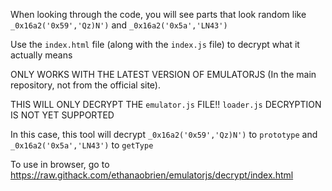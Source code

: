 When looking through the code, you will see parts that look random like `_0x16a2('0x59','Qz)N')` and `_0x16a2('0x5a','LN43')`

Use the `index.html` file (along with the `index.js` file) to decrypt what it actually means

ONLY WORKS WITH THE LATEST VERSION OF EMULATORJS (In the main repository, not from the official site).

THIS WILL ONLY DECRYPT THE `emulator.js` FILE!! `loader.js` DECRYPTION IS NOT YET SUPPORTED

In this case, this tool will decrypt `_0x16a2('0x59','Qz)N')` to `prototype` and  `_0x16a2('0x5a','LN43')` to `getType`


To use in browser, go to https://raw.githack.com/ethanaobrien/emulatorjs/decrypt/index.html
